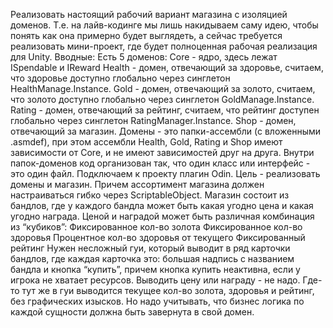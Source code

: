 Реализовать настоящий рабочий вариант магазина с изоляцией доменов. Т.е. на лайв-кодинге мы лишь накидываем саму идею, чтобы понять как она примерно будет выглядеть, а сейчас требуется реализовать мини-проект, где будет полноценная рабочая реализация для Unity. Вводные:
Есть 5 доменов:
Core - ядро, здесь лежат ISpendable и IReward
Health - домен, отвечающий за здоровье, считаем, что здоровье доступно глобально через синглетон HealthManage.Instance.
Gold - домен, отвечающий за золото, считаем, что золото доступно глобально через синглетон GoldManage.Instance.
Rating - домен, отвечающий за рейтинг, считаем, что рейтинг доступен глобально через синглетон RatingManager.Instance.
Shop - домен, отвечающий за магазин.
Домены - это папки-ассембли (с вложенными .asmdef), при этом ассембли Health, Gold, Rating и Shop имеют зависимости от Core, и не имеют зависимостей друг на друга.
Внутри папок-доменов код организован так, что один класс или интерфейс - это один файл.
Подключаем к проекту плагин Odin.
Цель - реализовать домены и магазин. Причем ассортимент магазина должен настраиваться гибко через ScriptableObject. Магазин состоит из бандлов, где у каждого бандла может быть какая угодно цена и какая угодно награда.
Ценой и наградой может быть различная комбинация из “кубиков”:
Фиксированное кол-во золота
Фиксированное кол-во здоровья
Процентное кол-во здоровья от текущего
Фиксированный рейтинг
Нужен несложный гуи, который выводит в ряд карточки бандлов, где каждая карточка это: большая надпись с названием бандла и кнопка “купить”, причем кнопка купить неактивна, если у игрока не хватает ресурсов. Выводить цену или награду - не надо.
Где-то тут же в гуи выводится текущее кол-во золота, здоровья и рейтинг, без графических изысков. Но надо учитывать, что бизнес логика по каждой сущности должна быть завернута в свой домен.
 